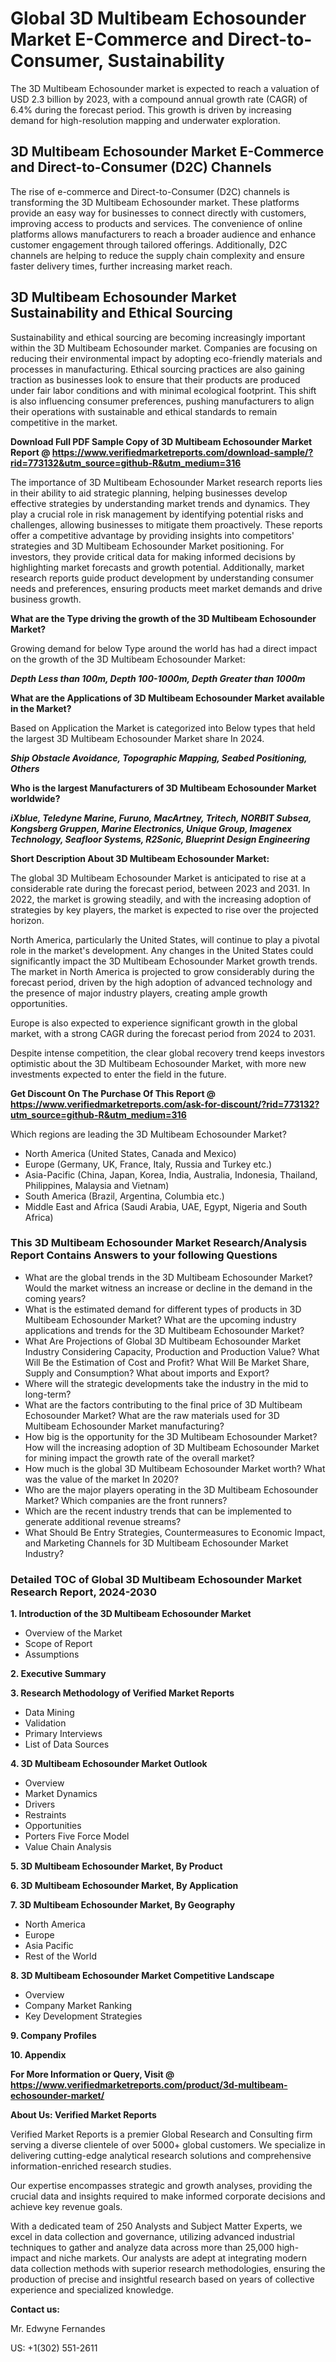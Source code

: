 <h1>Global 3D Multibeam Echosounder Market E-Commerce and Direct-to-Consumer, Sustainability</h1><p class=""><p>The 3D Multibeam Echosounder market is expected to reach a valuation of USD 2.3 billion by 2023, with a compound annual growth rate (CAGR) of 6.4% during the forecast period. This growth is driven by increasing demand for high-resolution mapping and underwater exploration.</p><h2>3D Multibeam Echosounder Market E-Commerce and Direct-to-Consumer (D2C) Channels</h2><p>The rise of e-commerce and Direct-to-Consumer (D2C) channels is transforming the 3D Multibeam Echosounder market. These platforms provide an easy way for businesses to connect directly with customers, improving access to products and services. The convenience of online platforms allows manufacturers to reach a broader audience and enhance customer engagement through tailored offerings. Additionally, D2C channels are helping to reduce the supply chain complexity and ensure faster delivery times, further increasing market reach.</p><h2>3D Multibeam Echosounder Market Sustainability and Ethical Sourcing</h2><p>Sustainability and ethical sourcing are becoming increasingly important within the 3D Multibeam Echosounder market. Companies are focusing on reducing their environmental impact by adopting eco-friendly materials and processes in manufacturing. Ethical sourcing practices are also gaining traction as businesses look to ensure that their products are produced under fair labor conditions and with minimal ecological footprint. This shift is also influencing consumer preferences, pushing manufacturers to align their operations with sustainable and ethical standards to remain competitive in the market.</p></p><p class=""><strong>Download Full PDF Sample Copy of 3D Multibeam Echosounder Market Report @ <a href="https://www.verifiedmarketreports.com/download-sample/?rid=773132&utm_source=github-R&utm_medium=316" target="_blank">https://www.verifiedmarketreports.com/download-sample/?rid=773132&utm_source=github-R&utm_medium=316</a></strong></p><p>The importance of&nbsp;3D Multibeam Echosounder Market research reports lies in their ability to aid strategic planning, helping businesses develop effective strategies by understanding market trends and dynamics. They play a crucial role in risk management by identifying potential risks and challenges, allowing businesses to mitigate them proactively. These reports offer a competitive advantage by providing insights into competitors' strategies and 3D Multibeam Echosounder Market positioning. For investors, they provide critical data for making informed decisions by highlighting market forecasts and growth potential. Additionally, market research reports guide product development by understanding consumer needs and preferences, ensuring products meet market demands and drive business growth.</p><p><strong>What are the&nbsp;Type driving the growth of the 3D Multibeam Echosounder Market?</strong></p><p id="" class="">Growing demand for below Type around the world has had a direct impact on the growth of the 3D Multibeam Echosounder Market:</p><p class=""><em><strong>Depth Less than 100m, Depth 100-1000m, Depth Greater than 1000m</strong></em></p><p class=""><strong>What are the&nbsp;Applications&nbsp;of 3D Multibeam Echosounder Market available in the Market?</strong></p><p id="" class="">Based on Application the Market is categorized into Below types that held the largest 3D Multibeam Echosounder Market share In 2024.</p><p class=""><em><strong>Ship Obstacle Avoidance, Topographic Mapping, Seabed Positioning, Others</strong></em></p><p class=""><strong>Who is the largest Manufacturers of 3D Multibeam Echosounder Market worldwide?</strong></p><p><em><strong>iXblue, Teledyne Marine, Furuno, MacArtney, Tritech, NORBIT Subsea, Kongsberg Gruppen, Marine Electronics, Unique Group, Imagenex Technology, Seafloor Systems, R2Sonic, Blueprint Design Engineering</strong></em></p><p id="" class=""><strong>Short Description About 3D Multibeam Echosounder Market:</strong></p><p>The global 3D Multibeam Echosounder Market is anticipated to rise at a considerable rate during the forecast period, between 2023 and 2031. In 2022, the market is growing steadily, and with the increasing adoption of strategies by key players, the market is expected to rise over the projected horizon.</p><p>North America, particularly the United States, will continue to play a pivotal role in the market's development. Any changes in the United States could significantly impact the 3D Multibeam Echosounder Market growth trends. The market in North America is projected to grow considerably during the forecast period, driven by the high adoption of advanced technology and the presence of major industry players, creating ample growth opportunities.</p><p>Europe is also expected to experience significant growth in the global market, with a strong CAGR during the forecast period from 2024 to 2031.</p><p>Despite intense competition, the clear global recovery trend keeps investors optimistic about the 3D Multibeam Echosounder Market, with more new investments expected to enter the field in the future.</p><p id="" class=""><strong>Get Discount On The Purchase Of This Report @ <a href="https://www.verifiedmarketreports.com/ask-for-discount/?rid=773132?utm_source=github-R&utm_medium=316" target="_blank">https://www.verifiedmarketreports.com/ask-for-discount/?rid=773132?utm_source=github-R&utm_medium=316</a></strong></p><p class="">Which regions are leading the 3D Multibeam Echosounder Market?</p><ul><li>North America (United States, Canada and Mexico)</li><li>Europe (Germany, UK, France, Italy, Russia and Turkey etc.)</li><li>Asia-Pacific (China, Japan, Korea, India, Australia, Indonesia, Thailand, Philippines, Malaysia and Vietnam)</li><li>South America (Brazil, Argentina, Columbia etc.)</li><li>Middle East and Africa (Saudi Arabia, UAE, Egypt, Nigeria and South Africa)</li></ul><h3 id="" class="">This 3D Multibeam Echosounder Market Research/Analysis Report Contains Answers to your following Questions</h3><ul><li>What are the global trends in the 3D Multibeam Echosounder Market? Would the market witness an increase or decline in the demand in the coming years?</li><li>What is the estimated demand for different types of products in 3D Multibeam Echosounder Market? What are the upcoming industry applications and trends for the 3D Multibeam Echosounder Market?</li><li>What Are Projections of Global 3D Multibeam Echosounder Market Industry Considering Capacity, Production and Production Value? What Will Be the Estimation of Cost and Profit? What Will Be Market Share, Supply and Consumption? What about imports and Export?</li><li>Where will the strategic developments take the industry in the mid to long-term?</li><li>What are the factors contributing to the final price of 3D Multibeam Echosounder Market? What are the raw materials used for 3D Multibeam Echosounder Market manufacturing?</li><li>How big is the opportunity for the 3D Multibeam Echosounder Market? How will the increasing adoption of 3D Multibeam Echosounder Market for mining impact the growth rate of the overall market?</li><li>How much is the global 3D Multibeam Echosounder Market worth? What was the value of the market In 2020?</li><li>Who are the major players operating in the 3D Multibeam Echosounder Market? Which companies are the front runners?</li><li>Which are the recent industry trends that can be implemented to generate additional revenue streams?</li><li>What Should Be Entry Strategies, Countermeasures to Economic Impact, and Marketing Channels for 3D Multibeam Echosounder Market Industry?</li></ul><h3 id="" class="">Detailed TOC of Global 3D Multibeam Echosounder Market Research Report, 2024-2030</h3><p id="" class=""><strong>1. Introduction of the 3D Multibeam Echosounder Market</strong></p><ul><li>Overview of the Market</li><li>Scope of Report</li><li>Assumptions</li></ul><p id="" class=""><strong>2. Executive Summary</strong></p><p id="" class=""><strong>3. Research Methodology of Verified Market Reports</strong></p><ul><li>Data Mining</li><li>Validation</li><li>Primary Interviews</li><li>List of Data Sources</li></ul><p id="" class=""><strong>4. 3D Multibeam Echosounder Market Outlook</strong></p><ul><li>Overview</li><li>Market Dynamics</li><li>Drivers</li><li>Restraints</li><li>Opportunities</li><li>Porters Five Force Model</li><li>Value Chain Analysis</li></ul><p id="" class=""><strong>5. 3D Multibeam Echosounder Market, By Product</strong></p><p id="" class=""><strong>6. 3D Multibeam Echosounder Market, By Application</strong></p><p id="" class=""><strong>7. 3D Multibeam Echosounder Market, By Geography</strong></p><ul><li>North America</li><li>Europe</li><li>Asia Pacific</li><li>Rest of the World</li></ul><p id="" class=""><strong>8. 3D Multibeam Echosounder Market Competitive Landscape</strong></p><ul><li>Overview</li><li>Company Market Ranking</li><li>Key Development Strategies</li></ul><p id="" class=""><strong>9. Company Profiles</strong></p><p id="" class=""><strong>10. Appendix</strong></p><p id="" class=""><strong>For More Information or Query, Visit @ <a href="https://www.verifiedmarketreports.com/product/3d-multibeam-echosounder-market/" target="_blank">https://www.verifiedmarketreports.com/product/3d-multibeam-echosounder-market/</a></strong></p><p id="" class=""><strong>About Us: Verified Market Reports</strong></p><p id="" class="">Verified Market Reports is a premier Global Research and Consulting firm serving a diverse clientele of over 5000+ global customers. We specialize in delivering cutting-edge analytical research solutions and comprehensive information-enriched research studies.</p><p id="" class="">Our expertise encompasses strategic and growth analyses, providing the crucial data and insights required to make informed corporate decisions and achieve key revenue goals.</p><p id="" class="">With a dedicated team of 250 Analysts and Subject Matter Experts, we excel in data collection and governance, utilizing advanced industrial techniques to gather and analyze data across more than 25,000 high-impact and niche markets. Our analysts are adept at integrating modern data collection methods with superior research methodologies, ensuring the production of precise and insightful research based on years of collective experience and specialized knowledge.</p><p id="" class=""><strong>Contact us:</strong></p><p id="" class="">Mr. Edwyne Fernandes</p><p id="" class="">US: +1(302) 551-2611</p>